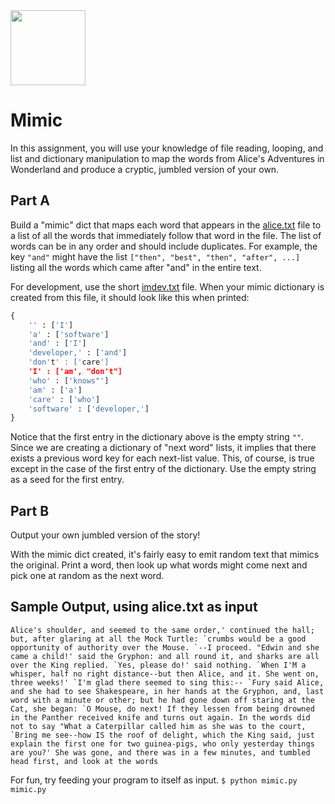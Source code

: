<img height="120px" src="img/mimicry.png" />

# Mimic 

In this assignment, you will use your knowledge of file reading, looping, and list and dictionary manipulation to map the words from Alice's Adventures in Wonderland and produce a cryptic, jumbled version of your own.

## Part A
Build a "mimic" dict that maps each word that appears in the [alice.txt](./alice.txt) file to a list of all the words that immediately follow that word in the file. The list of words can be in any order and should include duplicates. For example, the key `"and"` might have the list `["then", "best", "then", "after", ...]` listing all the words which came after "and" in the entire text.

For development, use the short [imdev.txt](./imdev.txt) file. When your mimic dictionary is created from this file, it should look like this when printed:
```python
{
    '' : ['I']
    'a' : ['software']
    'and' : ['I']
    'developer,' : ['and']
    'don't' : ['care']
    'I' : ['am', "don't"]
    'who' : ['knows"']
    'am' : ['a']
    'care' : ['who']
    'software' : ['developer,']
}
```
Notice that the first entry in the dictionary above is the empty string `""`.  Since we are creating a dictionary of "next word" lists, it implies that there exists a previous word key for each next-list value.  This, of course, is true except in the case of the first entry of the dictionary. Use the empty string as a seed for the first entry.

## Part B
Output your own jumbled version of the story!

With the mimic dict created, it's fairly easy to emit random text that mimics the original. Print a word, then look up what words might come next and pick one at random as the next word.

## Sample Output, using alice.txt as input
```console
Alice's shoulder, and seemed to the same order,' continued the hall; but, after glaring at all the Mock Turtle: `crumbs would be a good opportunity of authority over the Mouse. `--I proceed. "Edwin and she came a child!' said the Gryphon: and all round it, and sharks are all over the King replied. `Yes, please do!' said nothing. `When I'M a whisper, half no right distance--but then Alice, and it. She went on, three weeks!' `I'm glad there seemed to sing this:-- `Fury said Alice, and she had to see Shakespeare, in her hands at the Gryphon, and, last word with a minute or other; but he had gone down off staring at the Cat, she began: `O Mouse, do next! If they lessen from being drowned in the Panther received knife and turns out again. In the words did not to say "What a Caterpillar called him as she was to the court, `Bring me see--how IS the roof of delight, which the King said, just explain the first one for two guinea-pigs, who only yesterday things are you?' She was gone, and there was in a few minutes, and tumbled head first, and look at the words
```


For fun, try feeding your program to itself as input. `$ python mimic.py mimic.py`

